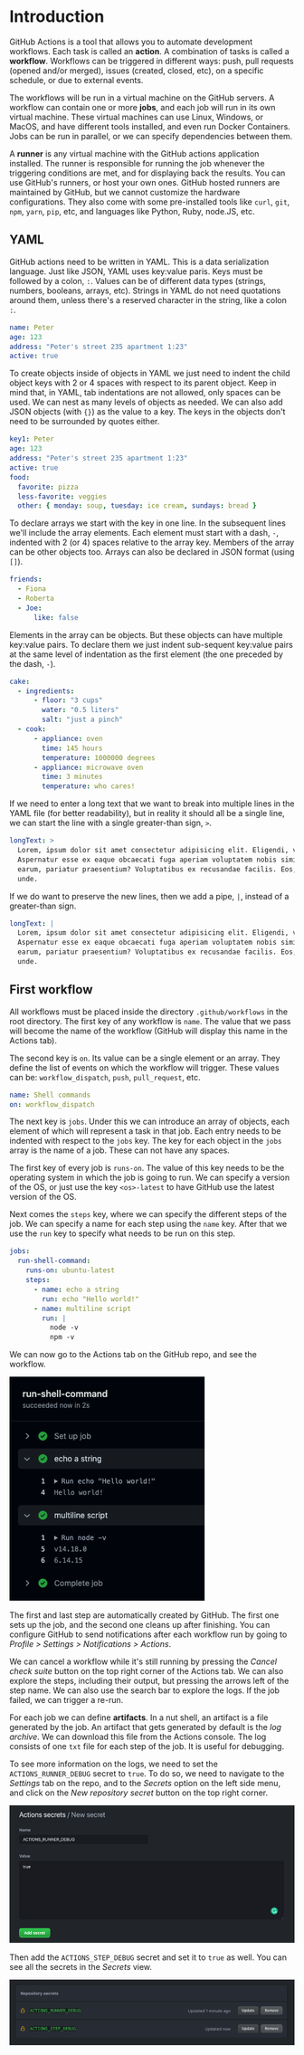 # Introduction

GitHub Actions is a tool that allows you to automate development workflows. Each task is called an **action**. A combination of tasks is called a **workflow**. Workflows can be triggered in different ways: push, pull requests (opened and/or merged), issues (created, closed, etc), on a specific schedule, or due to external events.

The workflows will be run in a virtual machine on the GitHub servers. A workflow can contain one or more **jobs**, and each job will run in its own virtual machine. These virtual machines can use Linux, Windows, or MacOS, and have different tools installed, and even run Docker Containers. Jobs can be run in parallel, or we can specify dependencies between them.

A **runner** is any virtual machine with the GitHub actions application installed. The runner is responsible for running the job whenever the triggering conditions are met, and for displaying back the results. You can use GitHub's runners, or host your own ones. GitHub hosted runners are maintained by GitHub, but we cannot customize the hardware configurations. They also come with some pre-installed tools like `curl`, `git`, `npm`, `yarn`, `pip`, etc, and languages like Python, Ruby, node.JS, etc.

## YAML

GitHub actions need to be written in YAML. This is a data serialization language. Just like JSON, YAML uses key:value paris. Keys must be followed by a colon, `:`. Values can be of different data types (strings, numbers, booleans, arrays, etc). Strings in YAML do not need quotations around them, unless there's a reserved character in the string, like a colon `:`.

``` yaml
name: Peter
age: 123
address: "Peter's street 235 apartment 1:23"
active: true
```

To create objects inside of objects in YAML we just need to indent the child object keys with 2 or 4 spaces with respect to its parent object. Keep in mind that, in YAML, tab indentations are not allowed, only spaces can be used. We can nest as many levels of objects as needed. We can also add JSON objects (with `{}`) as the value to a key. The keys in the objects don't need to be surrounded by quotes either.

``` yaml
key1: Peter
age: 123
address: "Peter's street 235 apartment 1:23"
active: true
food:
  favorite: pizza
  less-favorite: veggies
  other: { monday: soup, tuesday: ice cream, sundays: bread }
```

To declare arrays we start with the key in one line. In the subsequent lines we'll include the array elements. Each element must start with a dash, `-`, indented with 2 (or 4) spaces relative to the array key. Members of the array can be other objects too. Arrays can also be declared in JSON format (using `[]`).

``` yaml
friends:
  - Fiona
  - Roberta
  - Joe:
      like: false
```

Elements in the array can be objects. But these objects can have multiple key:value pairs. To declare them we just indent sub-sequent key:value pairs at the same level of indentation as the first element (the one preceded by the dash, `-`).

``` yaml
cake:
  - ingredients:
      - floor: "3 cups"
        water: "0.5 liters"
        salt: "just a pinch"
  - cook:
      - appliance: oven
        time: 145 hours
        temperature: 1000000 degrees
      - appliance: microwave oven
        time: 3 minutes
        temperature: who cares!
```

If we need to enter a long text that we want to break into multiple lines in the YAML file (for better readability), but in reality it should all be a single line, we can start the line with a single greater-than sign, `>`.

``` yaml
longText: >
  Lorem, ipsum dolor sit amet consectetur adipisicing elit. Eligendi, vitae!
  Aspernatur esse ex eaque obcaecati fuga aperiam voluptatem nobis similique
  earum, pariatur praesentium? Voluptatibus ex recusandae facilis. Eos, veniam
  unde.
```

If we do want to preserve the new lines, then we add a pipe, `|`, instead of a greater-than sign.

``` yaml
longText: |
  Lorem, ipsum dolor sit amet consectetur adipisicing elit. Eligendi, vitae!
  Aspernatur esse ex eaque obcaecati fuga aperiam voluptatem nobis similique
  earum, pariatur praesentium? Voluptatibus ex recusandae facilis. Eos, veniam
  unde.
```

## First workflow

All workflows must be placed inside the directory `.github/workflows` in the root directory. The first key of any workflow is `name`. The value that we pass will become the name of the workflow (GitHub will display this name in the Actions tab).

The second key is `on`. Its value can be a single element or an array. They define the list of events on which the workflow will trigger. These values can be: `workflow_dispatch`, `push`, `pull_request`, etc.

``` yaml
name: Shell commands
on: workflow_dispatch
```

The next key is `jobs`. Under this we can introduce an array of objects, each element of which will represent a task in that job. Each entry needs to be indented with respect to the `jobs` key. The key for each object in the `jobs` array is the name of a job. These can not have any spaces.

The first key of every job is `runs-on`. The value of this key needs to be the operating system in which the job is going to run. We can specify a version of the OS, or just use the key `<os>-latest` to have GitHub use the latest version of the OS.

Next comes the `steps` key, where we can specify the different steps of the job. We can specify a name for each step using the `name` key. After that we use the `run` key to specify what needs to be run on this step.

``` yaml
jobs:
  run-shell-command:
    runs-on: ubuntu-latest
    steps:
      - name: echo a string
        run: echo "Hello world!"
      - name: multiline script
        run: |
          node -v
          npm -v
```

We can now go to the Actions tab on the GitHub repo, and see the workflow.

![shell commands](img/01_shell_commands.png)

The first and last step are automatically created by GitHub. The first one sets up the job, and the second one cleans up after finishing. You can configure GitHub to send notifications after each workflow run by going to *Profile > Settings > Notifications > Actions*.

We can cancel a workflow while it's still running by pressing the *Cancel check suite* button on the top right corner of the Actions tab. We can also explore the steps, including their output, but pressing the arrows left of the step name. We can also use the search bar to explore the logs. If the job failed, we can trigger a re-run.

For each job we can define **artifacts**. In a nut shell, an artifact is a file generated by the job. An artifact that gets generated by default is the *log archive*. We can download this file from the Actions console. The log consists of one `txt` file for each step of the job. It is useful for debugging.

To see more information on the logs, we need to set the `ACTIONS_RUNNER_DEBUG` secret to `true`. To do so, we need to navigate to the *Settings* tab on the repo, and to the *Secrets* option on the left side menu, and click on the *New repository secret* button on the top right corner.

![new secrete](img/02_new_secret.png)

Then add the `ACTIONS_STEP_DEBUG` secret and set it to `true` as well. You can see all the secrets in the *Secrets* view.

![list of secrets](img/03_list_of_secrets.png)
